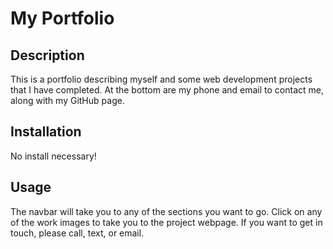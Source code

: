 # My Portfolio

## Description

This is a portfolio describing myself and some web development projects that I have completed.
At the bottom are my phone and email to contact me, along with my GitHub page.

## Installation

No install necessary!

## Usage

The navbar will take you to any of the sections you want to go.
Click on any of the work images to take you to the project webpage.
If you want to get in touch, please call, text, or email.
